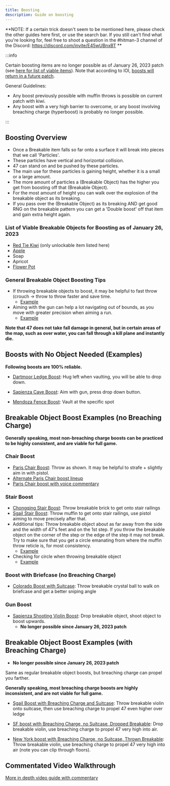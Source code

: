 ```yaml
---
title: Boosting
description: Guide on boosting
---
```


**NOTE: If a certain trick doesn't seem to be mentioned here, please check the other guides here first, or use the search bar.
If you still can't find what you're looking for, feel free to shoot a question in the #hitman-3 channel of the Discord: https://discord.com/invite/E45wUBnxBT
**

:::info

Certain boosting items are no longer possible as of January 26, 2023 patch (see [here for list of viable items](boosting#list-of-viable-boosting-breakable-object-as-of-january-26-2023)). Note that according to IOI, [boosts will return in a future patch](https://ioi.dk/hidden/h3-patchnotes?panel=hitman%2Fpatch-notes%2Fjanuary-patch-notes).

General Guidelines:

- Any boost previously possible with muffin throws is possible on current patch with kiwi.
- Any boost with a very high barrier to overcome, or any boost involving breaching charge (hyperboost) is probably no longer possible.

:::

## Boosting Overview

- Once a Breakable item falls so far onto a surface it will break into pieces that we call 'Particles'.
- These particles have vertical and horizontal collision.
- 47 can stand on and be pushed by these particles.
- The main use for these particles is gaining height, whether it is a small or a large amount.
- The more amount of particles a (Breakable Object) has the higher you get from boosting off that (Breakable Object).
- For the most amount of height you can walk over the explosion of the breakable object as its breaking.
- If you pass over the (Breakable Object) as its breaking AND get good RNG on the breakable pattern you can get a 'Double boost' off that item and gain extra height again.

### List of Viable Breakable Objects for Boosting as of January 26, 2023

- [Red Tie Kiwi](https://youtu.be/Ea3vtYhKWOo) (only unlockable item listed here)
- [Apple](https://youtu.be/g9VWeXQGABE?t=58)
- Soap
- Apricot
- [Flower Pot](https://youtu.be/04kyQ6mahsY?t=1)

### General Breakable Object Boosting Tips

- If throwing breakable objects to boost, it may be helpful to fast throw (crouch -> throw to throw faster and save time.
  - [Example](https://youtu.be/syuwT2Ce01M?t=61)
- Aiming with the gun can help a lot navigating out of bounds, as you move with greater precision when aiming a run.
  - [Example](https://youtu.be/3LJ_Bffotwg?t=610)

**Note that 47 does not take fall damage in general, but in certain areas of the map, such as over water, you can fall through a kill plane and instantly die.**

## Boosts with No Object Needed (Examples)

**Following boosts are 100% reliable.**

- [Dartmoor Ledge Boost](https://youtu.be/3B6tU5FfuGI?t=43): Hug left when vaulting, you will be able to drop down.

- [Sapienza Cave Boost](https://youtu.be/3r5OiAXVCjA?t=116): Aim with gun, press drop down button.

- [Mendoza Fence Boost](https://youtu.be/qVD5w8apLL4?t=39): Vault at the specific spot

## Breakable Object Boost Examples (no Breaching Charge)

**Generally speaking, most non-breaching charge boosts can be practiced to be highly consistent, and are viable for full game.**

### Chair Boost

- [Paris Chair Boost](https://youtu.be/oNCi8t4rjtM?t=57): Throw as shown. It may be helpful to strafe + slightly aim in with pistol.
- [Alternate Paris Chair boost lineup](https://youtu.be/YGpj9JLgmyA?t=61)
- [Paris Chair boost with voice commentary](https://youtu.be/cGU9Kj1KTlE?t=144)

### Stair Boost

- [Chongqing Stair Boost](https://youtu.be/dh8IuU2kTho?t=33): Throw breakable brick to get onto stair railings
- [Sgail Stair Boost](https://youtu.be/3LJ_Bffotwg?t=610): Throw muffin to get onto stair railings, use pistol aiming to move precisely after that.
- Additional tips: Throw breakable object about as far away from the side and the width of 47's feet and on the 1st step. If you throw the breakable object on the corner of the step or the edge of the step it may not break. Try to make sure that you get a circle emanating from where the muffin throw reticle is, for most consistency.
  - [Example](https://media.discordapp.net/attachments/802883289240043571/818312945205248030/unknown.png?width=1043&height=586)
- Checking for circle when throwing breakable object
  - [Example](https://youtu.be/1JA3QvBl9b8?t=1)

### Boost with Briefcase (no Breaching Charge)

- [Colorado Boost with Suitcase](https://youtu.be/264oMY9Ys34?t=60): Throw breakable crystal ball to walk on briefcase and get a better sniping angle

### Gun Boost

- [Sapienza Shooting Violin Boost](https://youtu.be/4FTHkqCRAWU?t=9): Drop breakable object, shoot object to boost upwards.
  - **No longer possible since January 26, 2023 patch**

## Breakable Object Boost Examples (with Breaching Charge)

- **No longer possible since January 26, 2023 patch**

Same as regular breakable object boosts, but breaching charge can propel you farther.

**Generally speaking, most breaching charge boosts are highly inconsistent, and are not viable for full game.**

- [Sgail Boost with Breaching Charge and Suitcase](https://youtu.be/LtnYqLLBPvs?t=3): Throw breakable violin onto suitcase, then use breaching charge to propel 47 even higher over ledge

- [SF boost with Breaching Charge, no Suitcase, Dropped Breakable](https://youtu.be/0uC-qfsMTpk): Drop breakable violin, use breaching charge to propel 47 very high into air.

- [New York boost with Breaching Charge, no Suitcase, Thrown Breakable](https://youtu.be/5ukFPboydIY?t=28): Throw breakable violin, use breaching charge to propel 47 very high into air (note you can clip through floors).

## Commentated Video Walkthrough

[More in depth video guide with commentary](https://youtu.be/J74iidO5cCg)
